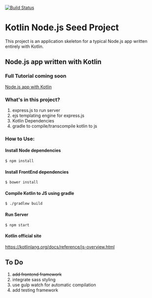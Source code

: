 [![Build Status](https://travis-ci.org/techprd/kotlin_node_js_seed.svg?branch=master)](https://travis-ci.org/techprd/kotlin_node_js_seed)

# Kotlin Node.js Seed Project
This project is an application skeleton for a typical Node.js app written entirely with Kotlin.


## Node.js app written with Kotlin

### Full Tutorial coming soon
<a href="http://techprd.com/">Node.js app with Kotlin</a>

### What's in this project?

1.  express.js to run server
2.  ejs templating engine for express.js
3.  Kotlin Dependencies
4.  gradle to compile/transcompile kotlin to js



### How to Use:

#### Install Node dependencies
`$ npm install`

#### Install FrontEnd dependencies
`$ bower install`

#### Compile Kotlin  to JS using gradle

`$ ./gradlew build`

#### Run Server

`$ npm start`

#### Kotlin official site
https://kotlinlang.org/docs/reference/js-overview.html

## To Do
1.  <s>add frontend framework</s>
2.  integrate sass styling
3.  use gulp watch for automatic compilation
4.  add testing framework

